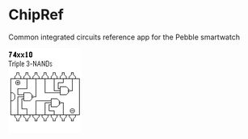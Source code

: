 # ChipRef
Common integrated circuits reference app for the Pebble smartwatch

![screenshot](chipref1.png)
